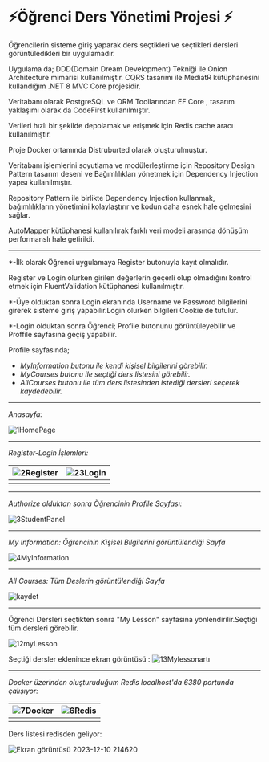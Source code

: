 # ⚡Öğrenci Ders Yönetimi Projesi ⚡

Öğrencilerin sisteme giriş yaparak ders seçtikleri ve seçtikleri dersleri görüntüledikleri bir uygulamadır.

Uygulama da; DDD(Domain Dream Development) Tekniği ile Onion Architecture mimarisi kullanılmıştır. CQRS tasarımı ile MediatR kütüphanesini kullandığım .NET 8 MVC Core projesidir.

Veritabanı olarak PostgreSQL ve ORM Toollarından EF Core , tasarım yaklaşımı olarak da CodeFirst kullanılmıştır.

Verileri hızlı bir şekilde depolamak ve erişmek için Redis cache aracı kullanılmıştır.

Proje Docker ortamında Distruburted olarak oluşturulmuştur.


Veritabanı işlemlerini soyutlama ve modülerleştirme için Repository Design Pattern tasarım deseni ve Bağımlılıkları yönetmek için Dependency Injection yapısı kullanılmıştır.

Repository Pattern ile birlikte Dependency Injection kullanmak, bağımlılıkların yönetimini kolaylaştırır ve kodun daha esnek hale gelmesini sağlar.

AutoMapper kütüphanesi kullanılırak farklı veri modeli arasında dönüşüm performanslı hale getirildi.


*****
*-İlk olarak Öğrenci uygulamaya Register butonuyla kayıt olmalıdır.

  Register ve Login olurken girilen değerlerin geçerli olup olmadığını kontrol etmek için FluentValidation kütüphanesi kullanılmıştır.

*-Üye olduktan sonra Login ekranında  Username ve Password bilgilerini girerek sisteme giriş yapabilir.Login olurken bilgileri Cookie de tutulur.

*-Login olduktan sonra Öğrenci; Profile butonunu görüntüleyebilir ve Proffile sayfasına geçiş yapabilir.

Profile sayfasında;
-   _MyInformation butonu ile kendi kişisel bilgilerini görebilir._
-   _MyCourses butonu ile seçtiği ders listesini görebilir._
-   _AllCourses butonu ile tüm ders listesinden istediği dersleri seçerek kaydedebilir._



*****


 _Anasayfa:_ 

![1HomePage](https://github.com/ysnesra/StudentLessonApp/assets/104023688/bf244d66-62b4-4b76-818c-2d23575b1de0)

*****

 _Register-Login İşlemleri:_ 

|![2Register](https://github.com/ysnesra/StudentLessonApp/assets/104023688/c249207d-ba73-4a4a-9dcb-fb277185b130)  |![23Login](https://github.com/ysnesra/StudentLessonApp/assets/104023688/d24e81f4-597d-4fe2-8c9d-691630ff625b) |
|--|--|
|  |  |

*****

 _Authorize olduktan sonra Öğrencinin Profile Sayfası:_ 

![3StudentPanel](https://github.com/ysnesra/StudentLessonApp/assets/104023688/c59bf5ba-78fe-407e-b809-4c8cc5258ef0)

*****

 _My Information:_ _Öğrencinin Kişisel Bilgilerini görüntülendiği Sayfa_ 
 
 ![4MyInformation](https://github.com/ysnesra/StudentLessonApp/assets/104023688/ba3b1426-b957-444a-a4c5-4723bed6058a)

*****

 _All Courses:_ _Tüm Deslerin görüntülendiği Sayfa_ 

![kaydet](https://github.com/ysnesra/StudentLessonApp/assets/104023688/dd1149f4-ae07-4a47-b3f6-e0ea649f5509)

*****

Öğrenci Dersleri seçtikten sonra "My Lesson" sayfasına yönlendirilir.Seçtiği tüm dersleri görebilir.

![12myLesson](https://github.com/ysnesra/StudentLessonApp/assets/104023688/05413ef1-9032-46f0-a32e-2d994be2c619)



Seçtiği dersler eklenince ekran görüntüsü :
![13Mylessonartı](https://github.com/ysnesra/StudentLessonApp/assets/104023688/cb5daea3-e9b7-4927-bd40-917e0d8b37a8)



*****
_Docker üzerinden oluşturuduğum Redis localhost'da 6380 portunda çalışıyor:_

|![7Docker](https://github.com/ysnesra/StudentLessonApp/assets/104023688/02c8eca6-17fa-496f-b82b-5014d95920f8)  |![6Redis](https://github.com/ysnesra/StudentLessonApp/assets/104023688/290e49bf-f2f5-469e-9dfa-912a0633ad94) |
|--|--|
|  |  |


Ders listesi redisden geliyor:

![Ekran görüntüsü 2023-12-10 214620](https://github.com/ysnesra/StudentLessonApp/assets/104023688/e2790298-9b0b-418f-851c-d2e71ffe2c50)
